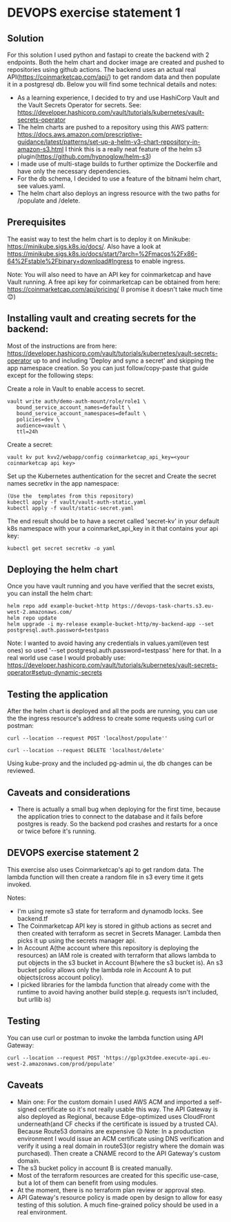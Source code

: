 # DEVOPS exercise statement 1

## Solution
For this solution I used python and fastapi to create the backend with 2 endpoints. Both the helm chart and docker image are created and pushed to repositories using github actions. The backend uses an actual real API(https://coinmarketcap.com/api/) to get random data and then populate it in a postgresql db. Below you will find some technical details and notes:

- As a learning experience, I decided to try and use HashiCorp Vault and the Vault Secrets Operator for secrets. See: https://developer.hashicorp.com/vault/tutorials/kubernetes/vault-secrets-operator
- The helm charts are pushed to a repository using this AWS pattern: https://docs.aws.amazon.com/prescriptive-guidance/latest/patterns/set-up-a-helm-v3-chart-repository-in-amazon-s3.html I think this is a really neat feature of the helm s3 plugin(https://github.com/hypnoglow/helm-s3)
- I made use of multi-stage builds to further optimize the Dockerfile and have only the necessary dependencies.
- For the db schema, I decided to use a feature of the bitnami helm chart, see values.yaml.
- The helm chart also deploys an ingress resource with the two paths for /populate and /delete.

## Prerequisites
The easist way to test the helm chart is to deploy it on Minikube: https://minikube.sigs.k8s.io/docs/. Also have a look at https://minikube.sigs.k8s.io/docs/start/?arch=%2Fmacos%2Fx86-64%2Fstable%2Fbinary+download#Ingress to enable ingress. 

Note: You will also need to have an API key for coinmarketcap and have Vault running.
A free api key for coinmarketcap can be obtained from here: https://coinmarketcap.com/api/pricing/ (I promise it doesn't take much time 😊)

## Installing vault and creating secrets for the backend:
Most of the instructions are from here: https://developer.hashicorp.com/vault/tutorials/kubernetes/vault-secrets-operator up to and including 'Deploy and sync a secret' and skipping the app namespace creation. So you can just follow/copy-paste that guide except for the following steps:

Create a role in Vault to enable access to secret.
```  
vault write auth/demo-auth-mount/role/role1 \
   bound_service_account_names=default \
   bound_service_account_namespaces=default \
   policies=dev \
   audience=vault \
   ttl=24h
```

Create a secret:
```
vault kv put kvv2/webapp/config coinmarketcap_api_key=<your coinmarketcap api key>

```
Set up the Kubernetes authentication for the secret and Create the secret names secretkv in the app namespace:
```
(Use the  templates from this repository)
kubectl apply -f vault/vault-auth-static.yaml
kubectl apply -f vault/static-secret.yaml
```
The end result should be to have a secret called 'secret-kv' in your default k8s namespace with your a coinmarket_api_key in it that contains your api key:
```
kubectl get secret secretkv -o yaml
```
## Deploying the helm chart
Once you have vault running and you have verified that the secret exists, you can install the helm chart:

```
helm repo add example-bucket-http https://devops-task-charts.s3.eu-west-2.amazonaws.com/
helm repo update
helm upgrade -i my-release example-bucket-http/my-backend-app --set postgresql.auth.password=testpass
```
Note: I wanted to avoid having any credentials in values.yaml(even test ones) so used '--set postgresql.auth.password=testpass' here for that. In a real world use case I would probably use: https://developer.hashicorp.com/vault/tutorials/kubernetes/vault-secrets-operator#setup-dynamic-secrets

## Testing the application

After the helm chart is deployed and all the pods are running, you can use the the ingress resource's address to create some requests using curl or postman:

```
curl --location --request POST 'localhost/populate''

curl --location --request DELETE 'localhost/delete'
```

Using kube-proxy and the included pg-admin ui, the db changes can be reviewed.

## Caveats and considerations

- There is actually a small bug when deploying for the first time, because the application tries to connect to the database and it fails before postgres is ready. So the backend pod crashes and restarts for a once or twice before it's running.

## DEVOPS exercise statement 2

This exercise also uses Coinmarketcap's api to get random data. The lambda function will then create a random file in s3 every time it gets invoked.

Notes:
- I'm using remote s3 state for terraform and dynamodb locks. See backend.tf
- The Coinmarketcap API key is stored in github actions as secret and then created with terraform as secret in Secrets Manager. Lambda then picks it up using the secrets manager api.
- In Account A(the account where this repository is deploying the resources) an IAM role is created with terraform that allows lambda to put objects in the s3 bucket in Account B(where the s3 bucket is). An s3 bucket policy allows only the lambda role in Account A to put objects(cross account policy).
- I picked libraries for the lambda function that already come with the runtime to avoid having another build step(e.g. requests isn't included, but urllib is)

## Testing

You can use curl or postman to invoke the lambda function using API Gateway: 

``
curl --location --request POST 'https://gplgx3tdee.execute-api.eu-west-2.amazonaws.com/prod/populate'
``

## Caveats

- Main one: For the custom domain I used AWS ACM and imported a self-signed certificate so it's not really usable this way. The API Gateway is also deployed as Regional, because Edge-optimized uses CloudFront underneath(and CF checks if the certificate is issued by a trusted CA). Because Route53 domains are expensive :disappointed_relieved: Note: In a production environment I would issue an ACM certificate using DNS verification and verify it using a real domain in route53(or registry where the domain was purchased). Then create a CNAME record to the API Gateway's custom domain.
- The s3 bucket policy in account B is created manually.
- Most of the terraform resources are created for this specific use-case, but a lot of them can benefit from using modules.
- At the moment, there is no terraform plan review or approval step.
- API Gateway's resource policy is made open by design to allow for easy testing of this solution. A much fine-grained policy should be used in a real environment.
